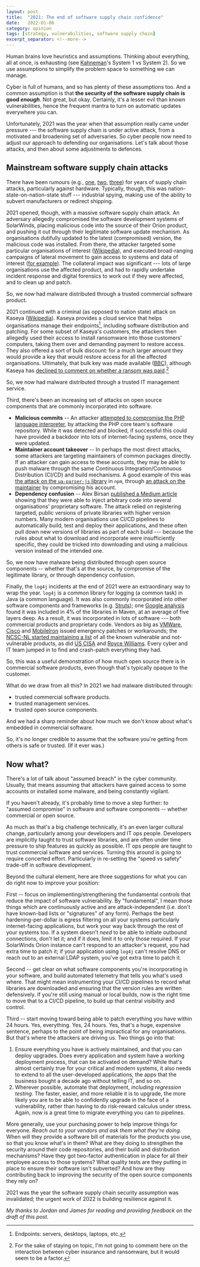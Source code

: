 ```yaml
---
layout: post
title:  "2021: The end of software supply chain confidence"
date:   2022-01-06
category: opinion
tags: [strategy, vulnerabilities, software supply chain]
excerpt_separator: <!--more-->
---
```


Human brains love heuristics and assumptions. Thinking about everything, all at once, is exhausting (see [Kahneman](https://en.wikipedia.org/wiki/Thinking,_Fast_and_Slow)'s System 1 vs System 2). So we use assumptions to simplify the problem space to something we can manage. 

Cyber is full of humans, and so has plenty of these assumptions too. And a common assumption is that **the security of the software supply chain is good _enough_**. Not great, but okay. Certainly, it's a lesser evil than known vulnerabilities, hence the frequent mantra to turn on automatic updates everywhere you can. 

Unfortunately, 2021 was the year when that assumption really came under pressure --- the software supply chain is under active attack, from a motivated and broadening set of adversaries. So cyber people now need to adjust our approach to defending our organisations. Let's talk about those attacks, and then about some adjustments to defences.

<!--more-->

## Mainstream software supply chain attacks

There have been rumours (e.g., [one](https://www.nytimes.com/2008/05/09/business/worldbusiness/09iht-cisco.4.12745413.html), [two](https://en.wikipedia.org/wiki/NSA_ANT_catalog), [three](https://www.bloomberg.com/news/features/2018-10-04/the-big-hack-how-china-used-a-tiny-chip-to-infiltrate-america-s-top-companies)) for years of supply chain attacks, particularly against hardware. Typically, though, this was nation-state-on-nation-state stuff --- industrial spying, making use of the ability to subvert manufacturers or redirect shipping. 

2021 opened, though, with a massive software supply chain attack. An adversary allegedly compromised the software development systems of SolarWinds, placing malicious code into the source of their Orion product, and pushing it out through their legitimate software update mechanism. As organisations dutifully updated to the latest (compromised) version, the malicious code was installed. From there, the attacker targeted some particular organisations of interest ([Wikipedia](https://en.wikipedia.org/wiki/2020_United_States_federal_government_data_breach)), and executed broad-ranging campaigns of lateral movement to gain access to systems and data of interest ([for example](https://www.justice.gov/opcl/department-justice-statement-intrusion-department-s-microsoft-o365-email-environment)).  The collateral impact was significant --- lots of large organisations use the affected product, and had to rapidly undertake incident response and digital forensics to work out if they were affected, and to clean up and patch.

So, we now had malware distributed through a trusted commercial software product. 


2021 continued with a criminal (as opposed to nation state) attack on Kaseya ([Wikipedia](https://en.wikipedia.org/wiki/Kaseya_VSA_ransomware_attack)). Kaseya provides a cloud service that helps organisations manage their endpoints[^endpoint], including software distribution and patching.  For some subset of Kaseya's customers, the attackers then allegedly used their access to install ransomware into those customers' computers, taking them over and demanding payment to restore access. They also offered a sort of bulk discount: for a much larger amount they would provide a key that would restore access for all the affected organisations.  Ultimately, that bulk key was made available ([BBC](https://www.bbc.com/news/technology-57946117)), although Kaseya has [declined to comment on whether a ransom was paid](https://www.bleepingcomputer.com/news/security/kaseya-obtains-universal-decryptor-for-revil-ransomware-victims/).[^insurers]

[^endpoint]: Endpoints: servers, desktops, laptops, etc.
[^insurers]: For the sake of staying on topic, I'm not going to comment here on the interaction between cyber insurance and ransomware, but it would seem to be a factor.

So, we now had malware distributed through a trusted IT management service. 


Third, there's been an increasing set of attacks on open source components that are commonly incorporated into software. 

* **Malicious commits** -- An attacker [attempted to compromise the PHP language interpreter](https://arstechnica.com/gadgets/2021/03/hackers-backdoor-php-source-code-after-breaching-internal-git-server/), by attacking the PHP core team's software repository. While it was detected and blocked, if successful this could have provided a backdoor into lots of internet-facing systems, once they were updated. 
* **Maintainer account takeover** -- In perhaps the most direct attacks, some attackers are targeting maintainers of common packages directly. If an attacker can gain access to these accounts, they may be able to push malware through the same Continuous Integration/Continuous Distribution (CI/CD) and build mechanisms. A good example of this was [the attack on the `ua-parser-js` library](https://github.com/advisories/GHSA-pjwm-rvh2-c87w) in `npm`, through [an attack on the maintainer](https://github.com/faisalman/ua-parser-js/issues/536#issuecomment-949742904) by compromising his account.
* **Dependency confusion** -- Alex Birsan [published a Medium article](https://medium.com/@alex.birsan/dependency-confusion-4a5d60fec610) showing that they were able to inject arbitrary code into several organisations' proprietary software. The attack relied on registering targeted, public versions of private libraries with higher version numbers. Many modern organisations use CI/CD pipelines to automatically build, test and deploy their applications, and these often pull down new versions of libraries as part of each build --- because the rules about what to download and incorporate were insufficiently specific, they could be tricked into downloading and using a malicious version instead of the intended one. 

So, we now have malware being distributed through open source components -- whether that's at the source, by compromise of the legitimate library, or through dependency confusion. 


Finally, the `log4j` incidents at the end of 2021 were an extraordinary way to wrap the year. `log4j` is a common library for logging (a common task) in Java (a common language). It was also commonly incorporated into other software components and frameworks (e.g. [Struts](https://struts.apache.org/announce-2021#a20211212-2)); one [Google analysis](https://security.googleblog.com/2021/12/understanding-impact-of-apache-log4j.html) found it was included in 4% of the libraries in Maven, at an average of five layers deep.  As a result, it was incorporated in lots of software --- both commercial products and proprietary code. Vendors as big as [VMWare](https://www.vmware.com/security/advisories/VMSA-2021-0028.html), [Cisco](https://tools.cisco.com/security/center/content/CiscoSecurityAdvisory/cisco-sa-apache-log4j-qRuKNEbd) and [MobileIron](https://forums.ivanti.com/s/article/Security-Bulletin-CVE-2021-44228-Remote-code-injection-in-Log4j?language=en_US) issued emergency patches or workarounds; the [NCSC-NL started maintaining a list](https://github.com/NCSC-NL/log4shell/blob/main/software/README.md) of all the known vulnerable and not-vulnerable products, as did [US CISA](https://github.com/cisagov/log4j-affected-db/blob/develop/SOFTWARE-LIST.md) and [Royce Williams](https://www.techsolvency.com/story-so-far/cve-2021-44228-log4j-log4shell/). Every cyber and IT team jumped in to find and crash-patch everything they had. 

So, this was a useful demonstration of how much open source there is in commercial software products, even though that's typically opaque to the customer. 


What do we draw from all this? In 2021 we had malware distributed through:

* trusted commercial software products. 
* trusted management services. 
* trusted open source components. 

And we had a sharp reminder about how much we don't know about what's embedded in commercial software.

So, it's no longer credible to assume that the software you're getting from others is safe or trusted. (If it ever was.)


## Now what?

There's a lot of talk about "assumed breach" in the cyber community. Usually, that means assuming that attackers have gained access to some accounts or installed some malware, and being constantly vigilant. 

If you haven't already, it's probably time to move  a step further: to "assumed compromise" in software and software components -- whether commercial or open source. 

As much as that's a big challenge technically, it's an even larger cultural change, particularly among your developers and IT ops people.  Developers are implicitly taught to trust software libraries, and are often under time pressure to ship features as quickly as possible. IT ops people are taught to trust commercial software and services.  Turning this around is going to require concerted effort. Particularly in re-setting the "speed vs safety" trade-off in software development.

Beyond the cultural element, here are three suggestions for what you can do right now to improve your position: 

First -- focus on implementing/strengthening the fundamental controls that reduce the impact of software vulnerability. By "fundamental", I mean those things which are continuously active and are attack-independent (i.e. don't have known-bad lists or "signatures" of any form). Perhaps the best hardening-per-dollar is egress filtering on all your systems particularly internet-facing applications, but work your way back through the rest of your systems too. If a system doesn't *need* to be able to initiate outbound connections, don't let it; and if it does, limit it to only those required. If your SolarWinds Orion instance can't respond to an attacker's request, you had extra time to patch it; if your application using `log4j` can't resolve DNS or reach out to an external LDAP system, you've got extra time to patch it. 

Second -- get clear on what software components you're incorporating in your software, and build automated telemetry that tells you what's used where. That might mean instrumenting your CI/CD pipelines to record what libraries are downloaded and ensuring that the version rules are written defensively. If you're still using manual or local builds, now is the right time to move that to a CI/CD pipeline, to build up that central visibility and control. 

Third -- start moving toward being able to patch everything you have within 24 hours. Yes, everything. Yes, 24 hours. Yes, that's a huge, expensive sentence, perhaps to the point of being impractical for any organisations. But that's where the attackers are driving us. Two things go into that: 

1. Ensure everything you have is actively maintained, and that you can deploy upgrades. Does every application and system have a working deployment process, that can be activated on demand? While that's almost certainly true for your critical and modern systems, it also needs to extend to all the user-developed applications, the apps that the business bought a decade ago without telling IT, and so on. 
2. Wherever possible, automate that deployment, *including regression testing*. The faster, easier, and more reliable it is to upgrade, the more likely you are to be able to confidently upgrade in the face of a vulnerability, rather than having to do risk-reward calculus under stress. Again, now is a great time to migrate everything you can to pipelines.

More generally, use your purchasing power to help improve things for everyone. *Reach out to your vendors and ask them what they're doing.* When will they provide a software bill of materials for the products you use, so that you know what's in them? What are they doing to strengthen the security around their code repositories, and their build and distribution mechanisms? Have they got two-factor authentication in place for all their employee access to those systems? What quality tests are they putting in place to ensure their software isn't subverted? And how are they contributing back to improving the security of the open source components they rely on? 

2021 was the year the software supply chain security assumption was invalidated; the urgent work of 2022 is building resilience against it.

*My thanks to Jordan and James for reading and providing feedback on the draft of this post.*
